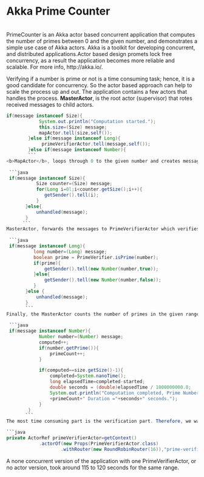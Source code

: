 <h1>Akka Prime Counter</h1><br/>
PrimeCounter is an Akka actor based concurrent application that computes the number of primes between 0 and the given number, and demonstrates a simple use case of Akka actors. Akka is a toolkit for developing concurrent, and distributed applications.Actor based design promets lock free concurrency, as a result the application becomes more reliable and scalable. For more info, http://akka.io/.  

Verifying if a number is prime or not is a time consuming task; hence, it is a good candidate for concurrency. So the actor based approach can help to scale the process up and out. The application contains a few actors that handles the process.
<b>MasterActor</b>, is the root actor (supervisor) that rotes received messages to child actors.
```java 
if(message instanceof Size){
            System.out.println("Computation started.");
            this.size=(Size) message;
            mapActor.tell(size,self());
        }else if(message instanceof Long){
             primeVerifierActor.tell(message,self());
        }else if(message instanceof Number){
        ```
<b>MapActor</b>, loops through 0 to the given number and creates messages of type Long and passes them back to MasterActor.
 
 ```java  
 if(message instanceof Size){
           Size counter=(Size) message;
           for(Long i=0l;i<counter.getSize();i++){
              getSender().tell(i);
           }
       }else{
           unhandled(message);
       }
      ```
MasterActor, forwards the messages to PrimeVerifierActor which verifies if the given number is prime or not. This is where the computation is done, and we wish to achieve maximum concurrency. Once, <b>PrimeVerifierActor</b> completes the computation, it generates a new message of type Number and passes it back to MasterActor.
 
 ```java 
 if(message instanceof Long){
          long number=(Long) message;
          boolean prime = PrimeVerifier.isPrime(number);
          if(prime){
              getSender().tell(new Number(number,true));
          }else{
              getSender().tell(new Number(number,false));
          }
       }else {
           unhandled(message);
       } 
       ```
Finally, the MasterActor counts the number of primes in the given range as the messages of type Number are received. Once the count is equals the initial size/range, it prints out the duration of the process.
 
 ```java 
 if(message instanceof Number){
            Number number=(Number) message;
            computed++;
            if(number.getPrime()){
                primeCount++;
            }

            if(computed==size.getSize()-1){
                completed=System.nanoTime();
                long elapsedTime=completed-started;
                double seconds = (double)elapsedTime / 1000000000.0;
                System.out.println("Computation completed, Prime Numbers="
                +primeCount+" Duration ="+seconds+" seconds.");
            }
        }  
       ```     
The most time consuming part is the verification part. Therefore, we want maximum concurrency fo PrimeVerifierActor. On the reference machine, I had 16 cores, so initialization of the PrimeVerifierActor with the following syntax keeps the CPU busiest and gives best performance (43-46 seconds).

```java
private ActorRef primeVerifierActor=getContext()
            .actorOf(new Props(PrimeVerifierActor.class)
                    .withRouter(new RoundRobinRouter(16)),"prime-verifier"); 
``` 
A none concurrent version of the application with one PrimeVerifierActor, or no actor version, took around 115 to 120 seconds for the same range.   

                    
